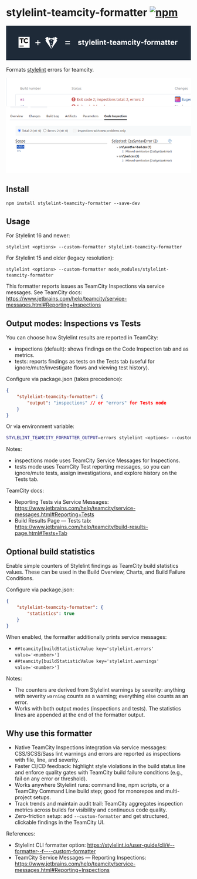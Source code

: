 # stylelint-teamcity-formatter [![npm](https://img.shields.io/npm/v/stylelint-teamcity-formatter.svg?maxAge=300&style=flat)](https://www.npmjs.com/package/stylelint-teamcity-formatter)

![banner](docs/banner.png)

Formats [stylelint](http://stylelint.io/) errors for teamcity.

![TeamCity build status line](docs/build-status-line.png)
![TeamCity inspections page](docs/code-inspections-page.png)

## Install

```
npm install stylelint-teamcity-formatter --save-dev
```

## Usage

For Stylelint 16 and newer:

```
stylelint <options> --custom-formatter stylelint-teamcity-formatter
```

For Stylelint 15 and older (legacy resolution):

```
stylelint <options> --custom-formatter node_modules/stylelint-teamcity-formatter
```

This formatter reports issues as TeamCity Inspections via service messages. See TeamCity docs: https://www.jetbrains.com/help/teamcity/service-messages.html#Reporting+Inspections

## Output modes: Inspections vs Tests

You can choose how Stylelint results are reported in TeamCity:

- inspections (default): shows findings on the Code Inspection tab and as metrics.
- tests: reports findings as tests on the Tests tab (useful for ignore/mute/investigate flows and viewing test history).

Configure via package.json (takes precedence):

```json
{
	"stylelint-teamcity-formatter": {
		"output": "inspections" // or "errors" for Tests mode
	}
}
```

Or via environment variable:

```bash
STYLELINT_TEAMCITY_FORMATTER_OUTPUT=errors stylelint <options> --custom-formatter stylelint-teamcity-formatter
```

Notes:
- inspections mode uses TeamCity Service Messages for Inspections.
- tests mode uses TeamCity Test reporting messages, so you can ignore/mute tests, assign investigations, and explore history on the Tests tab.

TeamCity docs:
- Reporting Tests via Service Messages: https://www.jetbrains.com/help/teamcity/service-messages.html#Reporting+Tests
- Build Results Page — Tests tab: https://www.jetbrains.com/help/teamcity/build-results-page.html#Tests+Tab

## Optional build statistics

Enable simple counters of Stylelint findings as TeamCity build statistics values. These can be used in the Build Overview, Charts, and Build Failure Conditions.

Configure via package.json:

```json
{
	"stylelint-teamcity-formatter": {
		"statistics": true
	}
}
```

When enabled, the formatter additionally prints service messages:

- `##teamcity[buildStatisticValue key='stylelint.errors' value='<number>']`
- `##teamcity[buildStatisticValue key='stylelint.warnings' value='<number>']`

Notes:
- The counters are derived from Stylelint warnings by severity: anything with severity `warning` counts as a warning; everything else counts as an error.
- Works with both output modes (inspections and tests). The statistics lines are appended at the end of the formatter output.

## Why use this formatter

- Native TeamCity Inspections integration via service messages: CSS/SCSS/Sass lint warnings and errors are reported as inspections with file, line, and severity.
- Faster CI/CD feedback: highlight style violations in the build status line and enforce quality gates with TeamCity build failure conditions (e.g., fail on any error or threshold).
- Works anywhere Stylelint runs: command line, npm scripts, or a TeamCity Command Line build step; good for monorepos and multi-project setups.
- Track trends and maintain audit trail: TeamCity aggregates inspection metrics across builds for visibility and continuous code quality.
- Zero-friction setup: add `--custom-formatter` and get structured, clickable findings in the TeamCity UI.

References:
- Stylelint CLI formatter option: https://stylelint.io/user-guide/cli/#--formatter--f----custom-formatter
- TeamCity Service Messages — Reporting Inspections: https://www.jetbrains.com/help/teamcity/service-messages.html#Reporting+Inspections
